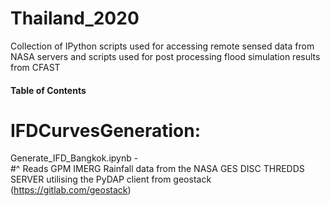 # Thailand_2020
Collection of IPython scripts used for accessing remote sensed data from NASA servers and scripts used for post processing flood simulation results from CFAST

#### Table of Contents
# IFDCurvesGeneration:
Generate_IFD_Bangkok.ipynb -  
#^  Reads GPM IMERG Rainfall data from the NASA GES DISC THREDDS SERVER utilising the PyDAP client from geostack (https://gitlab.com/geostack)
